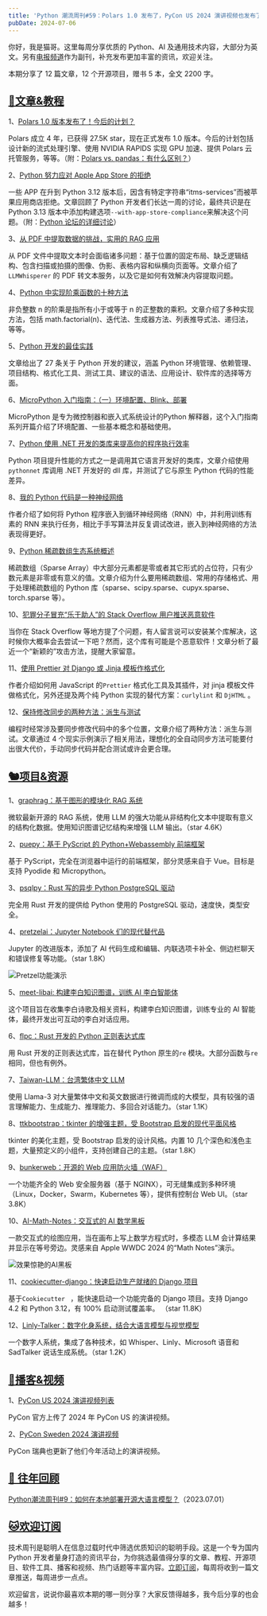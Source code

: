 ```yaml
---
title: 'Python 潮流周刊#59：Polars 1.0 发布了，PyCon US 2024 演讲视频也发布了'
pubDate: 2024-07-06
---
```


你好，我是猫哥。这里每周分享优质的 Python、AI 及通用技术内容，大部分为英文。另有[电报频道](https://t.me/pythontrendingweekly)作为副刊，补充发布更加丰富的资讯，欢迎关注。

本期分享了 12 篇文章，12 个开源项目，赠书 5 本，全文 2200 字。

## [🦄文章&教程](https://xiaobot.net/p/python_weekly)

1、[Polars 1.0 版本发布了！今后的计划？](https://pola.rs/posts/announcing-polars-1/)

Polars 成立 4 年，已获得 27.5K star，现在正式发布 1.0 版本。今后的计划包括设计新的流式处理引擎、使用 NVIDIA RAPIDS 实现 GPU 加速、提供 Polars 云托管服务，等等。（附：[Polars vs. pandas：有什么区别？](https://blog.jetbrains.com/pycharm/2024/07/polars-vs-pandas/)）

2、[Python 努力应对 Apple App Store 的拒绝](https://lwn.net/SubscriberLink/979671/4fb7c1827536d1ae/)

一些 APP 在升到 Python 3.12 版本后，因含有特定字符串“itms-services”而被苹果应用商店拒绝。文章回顾了 Python 开发者们长达一周的讨论，最终共识是在 Python 3.13 版本中添加构建选项`--with-app-store-compliance`来解决这个问题。（附：[Python 论坛的详细讨论](https://discuss.python.org/t/handling-incompatibilities-with-app-store-review-processes/56011/1)）

3、[从 PDF 中提取数据的挑战，实用的 RAG 应用](https://unstract.com/blog/pdf-hell-and-practical-rag-applications/)

从 PDF 文件中提取文本时会面临诸多问题：基于位置的固定布局、缺乏逻辑结构、包含扫描或拍摄的图像、伪影、表格内容和纵横向页面等。文章介绍了`LLMWhisperer` 的 PDF 转文本服务，以及它是如何有效解决内容提取问题。

4、[Python 中实现阶乘函数的十种方法](https://compucademy.net/factorial-function-in-python/)

非负整数 n 的阶乘是指所有小于或等于 n 的正整数的乘积。文章介绍了多种实现方法，包括 math.factorial(n)、迭代法、生成器方法、列表推导式法、递归法，等等。

5、[Python 开发的最佳实践](https://www.stuartellis.name/articles/python-modern-practices/)

文章给出了 27 条关于 Python 开发的建议，涵盖 Python 环境管理、依赖管理、项目结构、格式化工具、测试工具、建议的语法、应用设计、软件库的选择等方面。

6、[MicroPython 入门指南：（一）环境配置、Blink、部署](https://www.cnblogs.com/zhanggaoxing/p/18276038)

MicroPython 是专为微控制器和嵌入式系统设计的Python 解释器，这个入门指南系列开篇介绍了环境配置、一些基本概念和基础使用。

7、[Python 使用 .NET 开发的类库来提高你的程序执行效率](https://www.cnblogs.com/weskynet/p/18251383)

Python 项目提升性能的方式之一是调用其它语言开发好的类库，文章介绍使用`pythonnet` 库调用 .NET 开发好的 dll 库，并测试了它与原生 Python 代码的性能差异。

8、[我的 Python 代码是一种神经网络](https://blog.gabornyeki.com/2024-07-my-python-code-is-a-neural-network/)

作者介绍了如何将 Python 程序嵌入到循环神经网络（RNN）中，并利用训练有素的 RNN 来执行任务，相比于手写算法并反复调试改进，嵌入到神经网络的方法表现得更好。

9、[Python 稀疏数组生态系统概述](https://labs.quansight.org/blog/sparse-array-ecosystem)

稀疏数组（Sparse Array）中大部分元素都是零或者其它形式的占位符，只有少数元素是非零或有意义的值。文章介绍为什么要用稀疏数组、常用的存储格式、用于处理稀疏数组的 Python 库（sparse、scipy.sparse、cupyx.sparse、torch.sparse 等）。

10、[犯罪分子冒充“乐于助人”的 Stack Overflow 用户推送恶意软件](https://www.bleepingcomputer.com/news/security/cybercriminals-pose-as-helpful-stack-overflow-users-to-push-malware/)

当你在 Stack Overflow 等地方提了个问题，有人留言说可以安装某个库解决，这时候你大概率会去尝试一下吧？然而，这个库有可能是个恶意软件！文章分析了最近一个“新颖的”攻击方法，提醒大家留意。

11、[使用 Prettier 对 Django 或 Jinja 模板作格式化](https://til.simonwillison.net/npm/prettier-django)

作者介绍如何用 JavaScript 的`Prettier` 格式化工具及其插件，对 jinja 模板文件做格式化，另外还提及两个纯 Python 实现的替代方案：`curlylint` 和 `DjHTML` 。

12、[保持修改同步的两种方法：派生与测试](https://lukeplant.me.uk/blog/posts/keeping-things-in-sync-derive-vs-test/)

编程时经常涉及要同步修改代码中的多个位置，文章介绍了两种方法：派生与测试。文章通过 4 个现实示例演示了相关用法，理想化的全自动同步方法可能要付出很大代价，手动同步代码并配合测试或许会更合理。

## [🐿️项目&资源](https://xiaobot.net/p/python_weekly)

1、[graphrag：基于图形的模块化 RAG 系统](https://github.com/microsoft/graphrag)

微软最新开源的 RAG 系统，使用 LLM 的强大功能从非结构化文本中提取有意义的结构化数据。使用知识图谱记忆结构来增强 LLM 输出。（star 4.6K）

2、[puepy：基于 PyScript 的 Python+Webassembly 前端框架](https://github.com/kkinder/puepy)

基于 PyScript，完全在浏览器中运行的前端框架，部分灵感来自于 Vue。目标是支持 Pyodide 和 Micropython。

3、[psqlpy：Rust 写的异步 Python PostgreSQL 驱动](https://github.com/qaspen-python/psqlpy)

完全用 Rust 开发的提供给 Python 使用的 PostgreSQL 驱动，速度快，类型安全。

4、[pretzelai：Jupyter Notebook 们的现代替代品](https://github.com/pretzelai/pretzelai)

Jupyter 的改进版本，添加了 AI 代码生成和编辑、内联选项卡补全、侧边栏聊天和错误修复等功能。（star 1.8K）

![Pretzel功能演示](https://img.pythoncat.top/Pretzel-jupyter-notebook.png)

5、[meet-libai:  构建李白知识图谱，训练 AI 李白智能体](https://github.com/BinNong/meet-libai)

这个项目旨在收集李白诗歌及相关资料，构建李白知识图谱，训练专业的 AI 智能体，最终开发出可互动的李白对话应用。

6、[flpc：Rust 开发的 Python 正则表达式库](https://github.com/itsmeadarsh2008/flpc)

用 Rust 开发的正则表达式库，旨在替代 Python 原生的`re` 模块。大部分函数与`re` 相同，但也有例外。

7、[Taiwan-LLM：台湾繁体中文 LLM](https://github.com/MiuLab/Taiwan-LLM)

使用 Llama-3 对大量繁体中文和英文数据进行微调而成的大模型，具有较强的语言理解能力、生成能力、推理能力、多回合对话能力。（star 1.1K）

8、[ttkbootstrap：tkinter 的增强主题，受 Bootstrap 启发的现代平面风格](https://github.com/israel-dryer/ttkbootstrap)

tkinter 的美化主题，受 Bootstrap 启发的设计风格。内置 10 几个深色和浅色主题，大量预定义的小组件，支持创建自己的主题。（star 1.8K）

9、[bunkerweb：开源的 Web 应用防火墙（WAF）](https://github.com/bunkerity/bunkerweb)

一个功能齐全的 Web 安全服务器（基于 NGINX），可无缝集成到多种环境（Linux，Docker，Swarm，Kubernetes 等），提供有控制台 Web UI。（star 3.8K）

10、[AI-Math-Notes：交互式的 AI 数学黑板](https://github.com/ayushpai/AI-Math-Notes)

一款交互式的绘图应用，当在画布上写上数学方程式时，多模态 LLM 会计算结果并显示在等号旁边。灵感来自 Apple WWDC 2024 的“Math Notes”演示。

![效果惊艳的AI黑板](https://img.pythoncat.top/2024-07-AI-math-notes.png)

11、[cookiecutter-django：快速启动生产就绪的 Django 项目](https://github.com/cookiecutter/cookiecutter-django)

基于`Cookiecutter ` ，能快速启动一个功能完备的 Django 项目。支持 Django 4.2 和 Python 3.12，有 100% 启动测试覆盖率。 （star 11.8K）

12、[Linly-Talker：数字化身系统，结合大语言模型与视觉模型](https://github.com/Kedreamix/Linly-Talker)

一个数字人系统，集成了各种技术，如 Whisper、Linly、Microsoft 语音和 SadTalker 说话生成系统。（star 1.2K）

## [🐢播客&视频](https://xiaobot.net/p/python_weekly)

1、[PyCon US 2024 演讲视频列表](https://www.youtube.com/playlist?list=PL2Uw4_HvXqvYhjub9bw4uDAmNtprgAvlJ)

PyCon 官方上传了 2024 年 PyCon US 的演讲视频。

2、[PyCon Sweden 2024 演讲视频](https://www.youtube.com/@PyConSweden/videos)

PyCon 瑞典也更新了他们今年活动上的演讲视频。

## [🐧 往年回顾](https://xiaobot.net/p/python_weekly)

[Python潮流周刊#9：如何在本地部署开源大语言模型？](https://pythoncat.top/posts/2023-07-01-weekly)（2023.07.01）

## [🐱欢迎订阅](https://xiaobot.net/p/python_weekly)

技术周刊是聪明人在信息过载时代中筛选优质知识的聪明手段。这是一个专为国内 Python 开发者量身打造的资讯平台，为你挑选最值得分享的文章、教程、开源项目、软件工具、播客和视频、热门话题等丰富内容。[立即订阅](https://xiaobot.net/p/python_weekly)，每周将收到一篇文章推送，每周进步一点点。

欢迎留言，说说你最喜欢本期的哪一则分享？大家反馈得越多，我今后分享的也会越多！